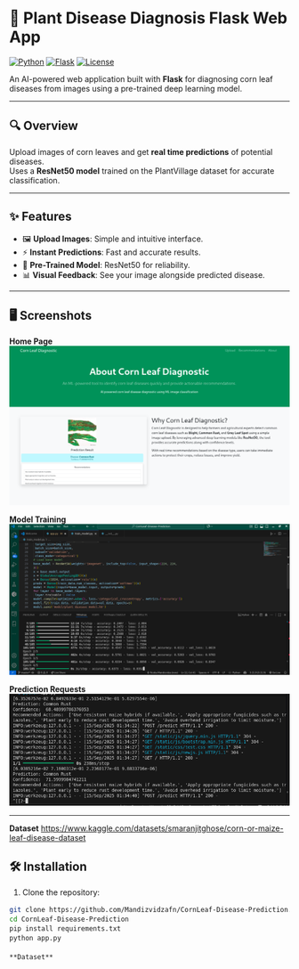 # 🌿 Plant Disease Diagnosis Flask Web App

[![Python](https://img.shields.io/badge/Python-3.6+-blue)](https://www.python.org/)
[![Flask](https://img.shields.io/badge/Flask-✓-green)](https://flask.palletsprojects.com/)
[![License](https://img.shields.io/badge/License-MIT-yellow)](LICENSE)

An AI-powered web application built with **Flask** for diagnosing corn leaf diseases from images using a pre-trained deep learning model.

---

## 🔍 Overview

Upload images of corn leaves and get **real time predictions** of potential diseases.  
Uses a **ResNet50 model** trained on the PlantVillage dataset for accurate classification.

---

## ✨ Features

- 🖼️ **Upload Images**: Simple and intuitive interface.
- ⚡ **Instant Predictions**: Fast and accurate results.
- 🧠 **Pre-Trained Model**: ResNet50 for reliability.
- 📊 **Visual Feedback**: See your image alongside predicted disease.

---

## 🖥️ Screenshots

**Home Page**  
![Home Page](static/images/index.png)

**Model Training**  
![Model Training](static/images/train_model.png)

**Prediction Requests**  
![Prediction Requests](static/images/requests.png)

---

**Dataset**
https://www.kaggle.com/datasets/smaranjitghose/corn-or-maize-leaf-disease-dataset

## 🛠️ Installation

1. Clone the repository:

```bash
git clone https://github.com/Mandizvidzafn/CornLeaf-Disease-Prediction.git
cd CornLeaf-Disease-Prediction
pip install requirements.txt
python app.py

**Dataset**
